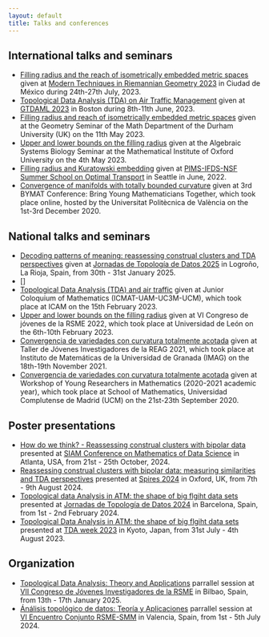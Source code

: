 ```yaml
---
layout: default
title: Talks and conferences
---
```


## International talks and seminars 
* [Filling radius and the reach of isometrically embedded metric spaces](https://sites.google.com/ciencias.unam.mx/moderntechniquesriemanniangeom/i-n-i-c-i-o) given at [Modern Techniques in Riemannian Geometry 2023](https://sites.google.com/ciencias.unam.mx/moderntechniquesriemanniangeom/h-o-m-e?authuser=0) in Ciudad de México during 24th-27th July, 2023.
* [Topological Data Analysis (TDA) on Air Traffic Management](https://arxiv.org/abs/2304.08906) given at [GTDAML 2023](https://gtdaml.wixsite.com/2023) in Boston during 8th-11th June, 2023.
* [Filling radius and reach of isometrically embedded metric spaces](https://arxiv.org/abs/2206.08032) given at the Geometry Seminar of the Math Department of the Durham University (UK) on the 11th May 2023.
* [Upper and lower bounds on the filling radius](https://arxiv.org/abs/2206.08032) given at the Algebraic Systems Biology Seminar at the Mathematical Institute of Oxford University on the 4th May 2023.
* [Filling radius and Kuratowski embedding](https://kantorovich.org/event/2022-optimal-transport-summer-school/) given at [PIMS-IFDS-NSF Summer School on Optimal Transport](https://kantorovich.org/event/2022-optimal-transport-summer-school/) in Seattle in June, 2022.
* [Convergence of manifolds with totally bounded curvature](https://temat.es/monograficos/article/view/vol2-p75) given at 3rd BYMAT Conference: Bring Young Mathematicians Together, which took place online, hosted by the Universitat Politècnica de València on the 1st-3rd December 2020.
   

## National talks and seminars
* [Decoding patterns of meaning: reassessing construal clusters and TDA perspectives](https://arxiv.org/abs/2404.17042) given at [Jornadas de Topología de Datos 2025](https://www.unirioja.es/cu/jodivaso/events/tda2025/) in Logroño, La Rioja, Spain, from 30th - 31st January 2025.
* []
* [Topological Data Analysis (TDA) and air traffic](https://www.icmat.es/es/actividades/coloquios/coloquio-landing/?ID=2004) given at Junior Coloquium of Mathematics (ICMAT-UAM-UC3M-UCM), which took place at ICAM on the 15th February 2023.
* [Upper and lower bounds on the filling radius](https://arxiv.org/abs/2206.08032) given at VI Congreso de jóvenes de la RSME 2022, which took place at Universidad de León on the 6th-10th February 2023.
* [Convergencia de variedades con curvatura totalmente acotada](https://www.ugr.es/~reag/taller2021/) given at Taller de Jóvenes Investigadores de la REAG 2021, which took place at Instituto de Matemáticas de la Universidad de Granada (IMAG) on the 18th-19th November 2021.
* [Convergencia de variedades con curvatura totalmente acotada]() given at Workshop of Young Researchers in Mathematics (2020-2021 academic year), which took place at School of Mathematics, Universidad Complutense de Madrid (UCM) on the 21st-23th September 2020.


## Poster presentations
* [How do we think? - Reassessing construal clusters with bipolar data](https://github.com/ManuelCuerno/personalpage/blob/main/files/Poster%20Atlanta.pdf) presented at [SIAM Conference on Mathematics of Data Science](https://www.siam.org/conferences-events/siam-conferences/mds24/) in Atlanta, USA, from 21st - 25th October, 2024.
* [Reassessing construal clusters with bipolar data: measuring similarities and TDA perspectives](https://github.com/ManuelCuerno/personalpage/blob/main/files/Poster_Oxford_2024.pdf) presented at [Spires 2024](https://www.maths.ox.ac.uk/groups/ml-and-ds/topological-data-analysis/spires-2024) in Oxford, UK, from 7th - 9th August 2024.
* [Topological data Analysis in ATM: the shape of big flgiht data sets](https://github.com/ManuelCuerno/personalpage/blob/main/files/Kyoto_2023___Poster%20(2).pdf) presented at [Jornadas de Topología de Datos 2024](https://sites.google.com/view/tda2024) in Barcelona, Spain, from 1st - 2nd February 2024.
* [Topological Data Analysis in ATM: the shape of big flgiht data sets](https://github.com/ManuelCuerno/personalpage/blob/main/files/Kyoto_2023___Poster%20(2).pdf) presented at [TDA week 2023](https://sites.google.com/view/tdaweek2023/home?authuser=0) in Kyoto, Japan, from 31st July - 4th August 2023.


## Organization
* [Topological Data Analysis: Theory and Applications](https://jovenes2025.rsme.es/paralelaCD02.html) parrallel session at [VII Congreso de Jóvenes Investigadores de la RSME](https://jovenes2025.rsme.es) in Bilbao, Spain, from 13th - 17th January 2025.
* [Ánálisis topológico de datos: Teoría y Aplicaciones](https://rsme-smm-vi.webs.upv.es/sesiones-especiales/Resumenes_Sesion_Especial_S17.pdf) parrallel session at [VI Encuentro Conjunto RSME-SMM](https://rsme-smm-vi.webs.upv.es) in Valencia, Spain, from 1st - 5th July 2024.
